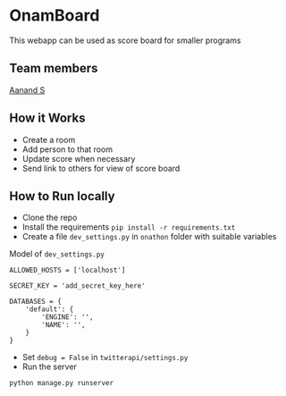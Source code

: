 # OnamBoard

This webapp can be used as score board for smaller programs

## Team members

[Aanand S](https://www.github.com/unniznd/)


## How it Works

* Create a room 
* Add person to that room
* Update score when necessary
* Send link to others for view of score board

## How to Run locally

* Clone the repo
* Install the requirements ``` pip install -r requirements.txt ```
* Create a file ```dev_settings.py``` in ```onathon``` folder with suitable variables

Model of ```dev_settings.py```
```
ALLOWED_HOSTS = ['localhost']

SECRET_KEY = 'add_secret_key_here'

DATABASES = {
    'default': {
        'ENGINE': '',
        'NAME': '',
    }
}
```
* Set ``` debug = False ``` in ```twitterapi/settings.py```
* Run the server
```
python manage.py runserver 
```
